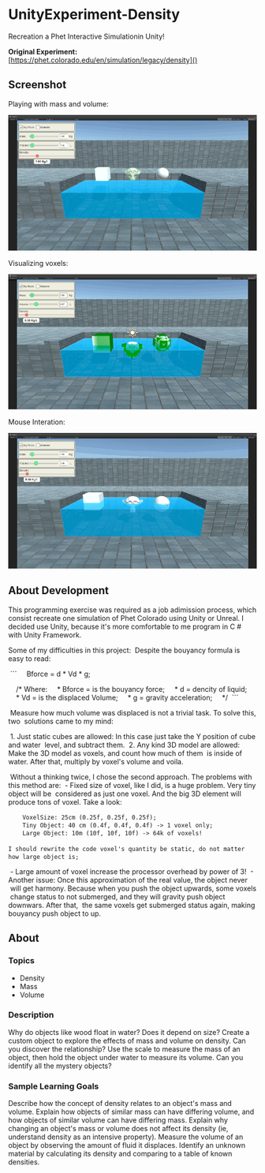 # UnityExperiment-Density

Recreation a Phet Interactive Simulationin Unity!

**Original Experiment:** [https://phet.colorado.edu/en/simulation/legacy/density]()

## Screenshot
Playing with mass and volume:

![Screenshot](Screenshots/Unity-2018-03-21-17-17-30-11.gif)


Visualizing voxels:

![Screenshot](Screenshots/Unity-2018-03-21-17-17-30-11-debug.gif)


Mouse Interation:

![Screenshot](Screenshots/Unity-2018-03-21-18-01-15-35.gif)


## About Development

This programming exercise was required as a job adimission process, which consist
recreate one simulation of Phet Colorado using Unity or Unreal. I decided use Unity,
because it's more comfortable to me program in C # with Unity Framework.

Some of my difficulties in this project:
 Despite the bouyancy formula is easy to read:

 ```
    Bforce = d * Vd * g;

    /* Where:
    * Bforce = is the bouyancy force;
    * d = dencity of liquid;
    * Vd = is the displaced Volume;
    * g = gravity acceleration;
    */
 ```

 Measure how much volume was displaced is not a trivial task. To solve this, two
 solutions came to my mind:

 1. Just static cubes are allowed: In this case just take the Y position of cube and water
 level, and subtract them.
 2. Any kind 3D model are allowed: Make the 3D model as voxels, and count how much of them
 is inside of water. After that, multiply by voxel's volume and voila.

 Without a thinking twice, I chose the second approach. The problems with this method are:
 - Fixed size of voxel, like I did, is a huge problem. Very tiny object will be
 considered as just one voxel. And the big 3D element will produce tons of voxel.
Take a look:

```
    VoxelSize: 25cm (0.25f, 0.25f, 0.25f);
    Tiny Object: 40 cm (0.4f, 0.4f, 0.4f) -> 1 voxel only;
    Large Object: 10m (10f, 10f, 10f) -> 64k of voxels!
    
I should rewrite the code voxel's quantity be static, do not matter how large object is;
```

 - Large amount of voxel increase the processor overhead by power of 3!
 - Another issue: Once this approximation of the real value, the object never
 will get harmony. Because when you push the object upwards, some voxels
 change status to not submerged, and they will gravity push object downwars. After that,
 the same voxels get submerged status again, making bouyancy push object to up.

## About
### Topics
- Density
- Mass
- Volume

### Description
Why do objects like wood float in water? Does it depend on size? Create a custom
object to explore the effects of mass and volume on density. Can you discover 
the relationship? Use the scale to measure the mass of an object, then hold the 
object under water to measure its volume. Can you identify all the mystery
objects?

### Sample Learning Goals
Describe how the concept of density relates to an object's mass and volume.
Explain how objects of similar mass can have differing volume, and how objects
of similar volume can have differing mass. Explain why changing an object's mass
or volume does not affect its density (ie, understand density as an intensive
property).
Measure the volume of an object by observing the amount of fluid it displaces.
Identify an unknown material by calculating its density and comparing to a table
of known densities.
